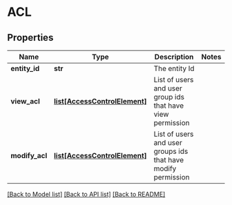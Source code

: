 # ACL

## Properties
Name | Type | Description | Notes
------------ | ------------- | ------------- | -------------
**entity_id** | **str** | The entity Id | 
**view_acl** | [**list[AccessControlElement]**](AccessControlElement.md) | List of users and user group ids that have view permission | 
**modify_acl** | [**list[AccessControlElement]**](AccessControlElement.md) | List of users and user groups ids that have modify permission | 

[[Back to Model list]](../README.md#documentation-for-models) [[Back to API list]](../README.md#documentation-for-api-endpoints) [[Back to README]](../README.md)


